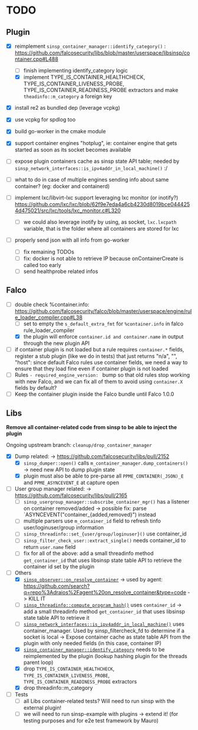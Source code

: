 # TODO

## Plugin

- [x] reimplement `sinsp_container_manager::identify_category()` : https://github.com/falcosecurity/libs/blob/master/userspace/libsinsp/container.cpp#L488
  - [ ] finish implementing identify_category logic
  - [x] implement TYPE_IS_CONTAINER_HEALTHCHECK, TYPE_IS_CONTAINER_LIVENESS_PROBE, TYPE_IS_CONTAINER_READINESS_PROBE extractors and make `theadinfo::m_category` a foreign key

- [x] install re2 as bundled dep (leverage vcpkg)
- [x] use vcpkg for spdlog too
- [x] build go-worker in the cmake module

- [x] support container engines "hotplug", ie: container engine that gets started as soon as its socket becomes available

- [ ] expose plugin containers cache as sinsp state API table; needed by `sinsp_network_interfaces::is_ipv4addr_in_local_machine()` :/

- [ ] what to do in case of multiple engines sending info about same container? (eg: docker and containerd)

- [ ] implement lxc/libvirt-lxc support leveraging lxc monitor (or inotify?) https://github.com/lxc/lxc/blob/62f9e7eda4a6cb4230d8019bce0444254d475021/src/lxc/tools/lxc_monitor.c#L320
  - [ ] we could also leverage inotify by using, as socket, `lxc.lxcpath` variable, that is the folder where all containers are stored for lxc

- [ ] properly send json with all info from go-worker
    - [ ] fix remaining TODOs
    - [ ] fix: docker is not able to retrieve IP because onContainerCreate is called too early
    - [ ] send healthprobe related infos

## Falco

- [ ] double check %container.info: https://github.com/falcosecurity/falco/blob/master/userspace/engine/rule_loader_compiler.cpp#L38
    - [ ] set to empty the `s_default_extra_fmt` for `%container.info` in falco rule_loader_compiler
    - [x] the plugin will enforce `container.id and container.name` in output through the new plugin API
- [ ] if container plugin is not loaded but a rule requires `container.*` fields, register a stub plugin (like we do in tests)
  that just returns "n/a", "", "host": since default Falco rules use container fields, we need a way to ensure that they load fine even if container plugin is not loaded
- [ ] Rules `- required_engine_version: ` bump so that old rules stop working with new Falco, and we can fix all of them to avoid using `container.X` fields by default?
- [ ] Keep the container plugin inside the Falco bundle until Falco 1.0.0

## Libs

**Remove all container-related code from sinsp to be able to inject the plugin**

Ongoing upstream branch: `cleanup/drop_container_manager`

- [x] Dump related: -> https://github.com/falcosecurity/libs/pull/2152
    - [x] `sinsp_dumper::open()` calls `m_container_manager.dump_containers()` -> need new API to dump plugin state
    - [x] plugin must also be able to pre-parse all `PPME_CONTAINER(_JSON)_E` and `PPME_ASYNCEVENT_E` at capture open

- [ ] User group manager related: -> https://github.com/falcosecurity/libs/pull/2165
    - [ ] `sinsp_usergroup_manager::subscribe_container_mgr()` has a listener on container removed/added -> possible fix: parse `ASYNCEVENT("container_{added,removed}") instead
    - [ ] multiple parsers use `m_container_id` field to refresh tinfo user/loginuser/group information
    - [ ] `sinsp_threadinfo::set_{user/group/loginuser}()` use container_id
    - [ ] `sinsp_filter_check_user::extract_single()` needs container_id to return `user.name` field
    - [ ] fix for all of the above: add a small threadinfo method `get_container_id` that uses libsinsp state table API to retrieve the container id set by the plugin

- [ ] Others
    - [x] [`sinsp_observer::on_resolve_container`](https://github.com/falcosecurity/libs/blob/master/userspace/libsinsp/sinsp_observer.h#L54) -> used by agent: https://github.com/search?q=repo%3Adraios%2Fagent%20on_resolve_container&type=code -> KILL IT
    - [ ] [`sinsp_threadinfo::compute_program_hash()`](https://github.com/falcosecurity/libs/blob/master/userspace/libsinsp/threadinfo.cpp#L209) uses `container_id` -> add a small threadinfo method `get_container_id` that uses libsinsp state table API to retrieve it
    - [ ] [`sinsp_network_interfaces::is_ipv4addr_in_local_machine()`](https://github.com/falcosecurity/libs/blob/master/userspace/libsinsp/ifinfo.cpp#L217) uses container_manager. Used by sinsp_filtercheck_fd to determine if a socket is local -> Expose container cache as state table API from the plugin with only needed fields (in this case, container IP)
    - [x] [`sinsp_container_manager::identify_category`](https://github.com/falcosecurity/libs/blob/master/userspace/libsinsp/container.cpp#L488) needs to be reimplemented by the plugin (lookup hashing plugin for the threads parent loop)
    - [x] drop `TYPE_IS_CONTAINER_HEALTHCHECK`, `TYPE_IS_CONTAINER_LIVENESS_PROBE`, `TYPE_IS_CONTAINER_READINESS_PROBE` extractors
    - [x] drop threadinfo::m_category

- [ ] Tests
    - [ ] all Libs container-related tests? Will need to run sinsp with the external plugin!
    - [ ] we will need to run sinsp-example with plugins -> extend it! (for testing purposes and for e2e test framework by Mauro)
